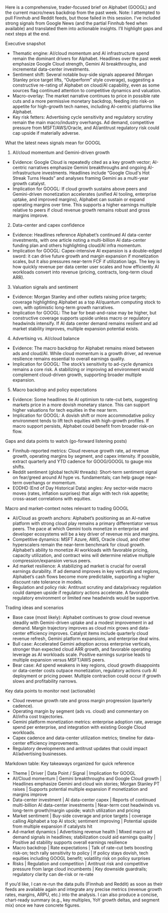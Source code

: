 Here is a comprehensive, trader-focused brief on Alphabet (GOOGL) and the current macro/news backdrop from the past week. Note: I attempted to pull Finnhub and Reddit feeds, but those failed in this session. I’ve included strong signals from Google News (and the partial Finnhub feed when available) and translated them into actionable insights. I’ll highlight gaps and next steps at the end.

Executive snapshot
- Thematic engine: AI/cloud momentum and AI infrastructure spend remain the dominant drivers for Alphabet. Headlines over the past week emphasize Google Cloud strength, Gemini AI breakthroughs, and incremental data-center investments.
- Sentiment shift: Several notable buy-side signals appeared (Morgan Stanley price target lifts, “Outperform” style coverage), suggesting a constructive re-rating of Alphabet on cloud/AI capability, even as some sources flag continued attention to competitive dynamics and valuation.
- Macro-overlay: The market narrative continues to price in possible rate cuts and a more permissive monetary backdrop, feeding into risk-on appetite for high-growth tech names, including AI-centric platforms like Alphabet.
- Key risk fetters: Advertising cycle sensitivity and regulatory scrutiny remain the main macro/industry overhangs. Ad demand, competitive pressure from MSFT/AWS/Oracle, and AI/antitrust regulatory risk could cap upside if materially adverse.

What the latest news signals mean for GOOGL
1) AI/cloud momentum and Gemini-driven growth
- Evidence: Google Cloud is repeatedly cited as a key growth vector; AI-centric narratives emphasize Gemini breakthroughs and ongoing AI-infrastructure investments. Headlines include “Google Cloud's Hot Streak Turns Heads” and analyses framing Gemini as a multi-year growth catalyst.
- Implication for GOOGL: If cloud growth sustains above peers and Gemini-driven monetization accelerates (unified AI tooling, enterprise uptake, and improved margins), Alphabet can sustain or expand operating margins over time. This supports a higher earnings multiple relative to peers if cloud revenue growth remains robust and gross margins improve.

2) Data-center and capex confidence
- Evidence: Headlines reference Alphabet’s continued AI data-center investments, with one article noting a multi-billion AI data-center funding plan and others highlighting cloud/AI infra momentum.
- Implication for GOOGL: Capex-intensive AI expansion is a double-edged sword: it can drive future growth and margin expansion if monetization scales, but it also pressures near-term FCF if utilization lags. The key is how quickly revenue per data center user scales and how efficiently AI workloads convert into revenue (pricing, contracts, long-term cloud ARR).

3) Valuation signals and sentiment
- Evidence: Morgan Stanley and other outlets raising price targets; coverage highlighting Alphabet as a top AI/quantum computing stock to own, with optimistic long-term growth narratives.
- Implication for GOOGL: The bar for beat-and-raise may be higher, but constructive coverage supports upside unless macro or regulatory headwinds intensify. If AI data center demand remains resilient and ad market stability improves, multiple expansion potential exists.

4) Advertising vs. AI/cloud balance
- Evidence: The macro backdrop for Alphabet remains mixed between ads and cloud/AI. While cloud momentum is a growth driver, ad revenue resilience remains essential to overall earnings quality.
- Implication for GOOGL: The stock’s sensitivity to ad-cycle dynamics remains a core risk. A stabilizing or improving ad environment would complement cloud-driven growth, supporting broader multiple expansion.

5) Macro backdrop and policy expectations
- Evidence: Some headlines tie AI optimism to rate-cut bets, suggesting markets price in a more dovish monetary stance. This can support higher valuations for tech equities in the near term.
- Implication for GOOGL: A dovish shift or more accommodative policy environment tends to lift tech equities with high-growth profiles. If macro support persists, Alphabet could benefit from broader risk-on flow.

Gaps and data points to watch (go-forward listening posts)
- Finnhub-reported metrics: Cloud revenue growth rate, ad revenue growth, operating margins by segment, and capex intensity. If possible, extract quarterly and YTD cadence for GOOG/GOOGL to gauge mix shifts.
- Reddit sentiment (global tech/AI threads): Short-term sentiment signal on fear/greed around AI hype vs. fundamentals; can help gauge near-term overhangs or momentum.
- EODHD (End of Day Historical Data) angles: Any sector-wide macro moves (rates, inflation surprises) that align with tech risk appetite; cross-asset correlations with equities.

Macro and market-context notes relevant to trading GOOGL
- AI/Cloud as growth anchors: Alphabet’s positioning as an AI-native platform with strong cloud play remains a primary differentiator versus peers. The pace at which Gemini tools monetize in enterprise and developer ecosystems will be a key driver of revenue mix and margins.
- Competitive dynamics: MSFT Azure, AWS, Oracle cloud, and other hyperscalers remain the near-term benchmark for cloud growth. Alphabet’s ability to monetize AI workloads with favorable pricing, capacity utilization, and contract wins will determine relative multiple compression/expansion versus peers.
- Ad market resilience: A stabilizing ad market is crucial for overall earnings durability. If ad demand improves in key verticals and regions, Alphabet’s cash flows become more predictable, supporting a higher discount rate tolerance in models.
- Regulation and policy risk: Antitrust scrutiny and data/privacy regulation could dampen upside if regulatory actions accelerate. A favorable regulatory environment or limited new headwinds would be supportive.

Trading ideas and scenarios
- Base case (most likely): Alphabet continues to grow cloud revenue steadily with Gemini-driven uptake and a modest improvement in ad demand. Margin trajectory improves as cloud mix grows and data-center efficiency improves. Catalyst items include quarterly cloud revenue refresh, Gemini platform expansions, and enterprise deal wins.
- Bull case: Accelerated Gemini adoption across enterprise verticals, stronger than expected cloud ARR growth, and favorable operating leverage as AI workloads scale. Positive earnings surprise leads to multiple expansion versus MSFT/AWS peers.
- Bear case: Ad spend weakens in key regions, cloud growth disappoints or data-center costs outpace monetization, regulatory actions curb AI deployment or pricing power. Multiple contraction could occur if growth slows and profitability narrows.

Key data points to monitor next (actionable)
- Cloud revenue growth rate and gross margin progression (quarterly cadence).
- Operating margin by segment (ads vs. cloud) and commentary on AI/infra cost trajectories.
- Gemini platform monetization metrics: enterprise adoption rate, average spend per enterprise, and integration with existing Google Cloud workloads.
- Capex cadence and data-center utilization metrics; timeline for data-center efficiency improvements.
- Regulatory developments and antitrust updates that could impact AI/advertising businesses.

Markdown table: Key takeaways organized for quick reference
- Theme | Driver | Data Point / Signal | Implication for GOOGL
- AI/Cloud momentum | Gemini breakthroughs and Google Cloud growth | Headlines emphasize Gemini and cloud win stories; Morgan Stanley PT raises | Supports potential multiple expansion if monetization and margins improve
- Data-center investment | AI data-center capex | Reports of continued multi-billion AI data-center investments | Near-term cost headwinds vs. long-term growth/margin upside; watch utilization and pricing
- Market sentiment | Buy-side coverage and price targets | coverage calling Alphabet a top AI stock; sentiment improving | Potential upside from multiple expansion if catalysts hit
- Ad-market dynamics | Advertising revenue health | Mixed macro ad demand signals in headlines; stabilization could aid earnings quality | Positive ad stability supports overall earnings resilience
- Macro backdrop | Rate expectations | Talk of rate-cut bets boosting risk-on; tech rally sensitivity to policy | If policy stays dovish, tech equities including GOOGL benefit; volatility risk on policy surprises
- Risks | Regulation and competition | Antitrust risk and competitive pressure from large cloud incumbents | Key downside guardrails; regulatory clarity can de-risk or re-rate

If you’d like, I can re-run the data pulls (Finnhub and Reddit) as soon as their feeds are available again and integrate any precise metrics (revenue growth rates, margins, ARPU, etc.) into the analysis. I can also produce a concise, chart-ready summary (e.g., key multiples, YoY growth deltas, and segment mix) once we have concrete figures.